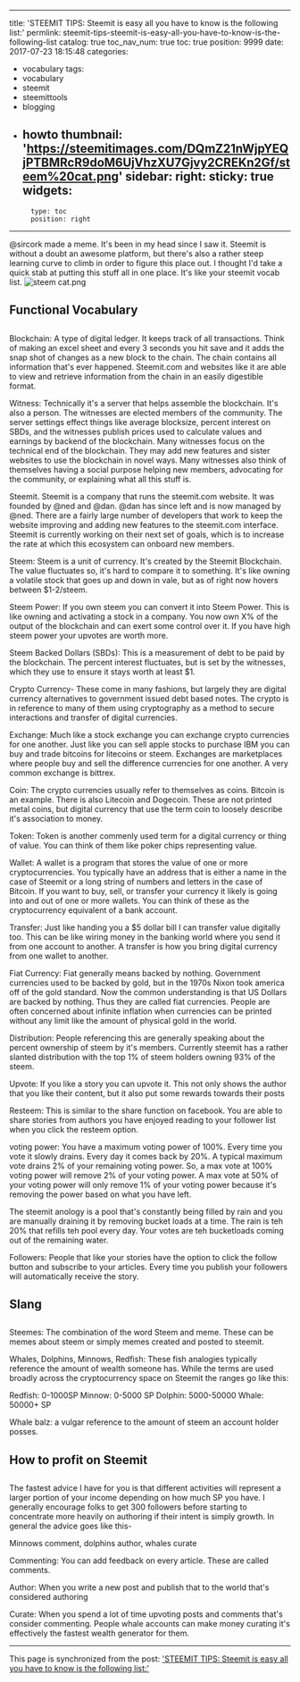 
---
title: 'STEEMIT TIPS: Steemit is easy all you have to know is the following list:'
permlink: steemit-tips-steemit-is-easy-all-you-have-to-know-is-the-following-list
catalog: true
toc_nav_num: true
toc: true
position: 9999
date: 2017-07-23 18:15:48
categories:
- vocabulary
tags:
- vocabulary
- steemit
- steemittools
- blogging
- howto
thumbnail: 'https://steemitimages.com/DQmZ21nWjpYEQjPTBMRcR9doM6UjVhzXU7Gjvy2CREKn2Gf/steem%20cat.png'
sidebar:
    right:
        sticky: true
widgets:
    -
        type: toc
        position: right
---


@sircork made a meme.  It's been in my head since I saw it.  Steemit is without a doubt an awesome platform, but there's also a rather steep learning curve to climb in order to figure this place out.  I thought I'd take a quick stab at putting this stuff all in one place.  It's like your steemit vocab list.
![steem cat.png](https://steemitimages.com/DQmZ21nWjpYEQjPTBMRcR9doM6UjVhzXU7Gjvy2CREKn2Gf/steem%20cat.png)

## Functional Vocabulary <h2>

Blockchain:  A type of digital ledger.  It keeps track of all transactions.  Think of making an excel sheet and every 3 seconds you hit save and it adds the snap shot of changes as a new block to the chain.  The chain contains all information that's ever happened.  Steemit.com and websites like it are able to view and retrieve information from the chain in an easily digestible format.

Witness:  Technically it's a server that helps assemble the blockchain.  It's also a person.  The witnesses are elected members of the community.  The server settings effect things like average blocksize, percent interest on SBDs, and the witnesses publish prices used to calculate values and earnings by backend of the blockchain.  Many witnesses focus on the technical end of the blockchain.  They may add new features and sister websites to use the blockchain in novel ways.  Many witnesses also think of themselves having a social purpose helping new members, advocating for the community, or explaining what all this stuff is.

Steemit.  Steemit is a company that runs the steemit.com website.  It was founded by @ned and @dan.  @dan has since left and is now managed by @ned.  There are a fairly large number of developers that work to keep the website improving and adding new features to the steemit.com interface.  Steemit is currently working on their next set of goals, which is to increase the rate at which this ecosystem can onboard new members.

Steem:  Steem is a unit of currency.  It's created by the Steemit Blockchain.  The value fluctuates so, it's hard to compare it to something.  It's like owning a volatile stock that goes up and down in vale, but as of right now hovers between $1-2/steem.

Steem Power:  If you own steem you can convert it into Steem Power.  This is like owning and activating a stock in a company.  You now own X% of the output of the blockchain and can exert some control over it.  If you have high steem power your upvotes are worth more.

Steem Backed Dollars (SBDs):  This is a measurement of debt to be paid by the blockchain.  The percent interest fluctuates, but is set by the witnesses, which they use to ensure it stays worth at least $1.

Crypto Currency-  These come in many fashions, but largely they are digital currency alternatives to government issued debt based notes.  The crypto is in reference to many of them using cryptography as a method to secure interactions and transfer of digital currencies.

Exchange:  Much like a stock exchange you can exchange crypto currencies for one another.  Just like you can sell apple stocks to purchase IBM you can buy and trade bitcoins for litecoins or steem.  Exchanges are marketplaces where people buy and sell the difference currencies for one another.  A very common exchange is bittrex.

Coin:  The crypto currencies usually refer to themselves as coins.  Bitcoin is an example.  There is also Litecoin and Dogecoin.  These are not printed metal coins, but digital currency that use the term coin to loosely describe it's association to money.

Token:  Token is another commenly used term for a digital currency or thing of value.  You can think of them like poker chips representing value.

Wallet:  A wallet is a program that stores the value of one or more cryptocurrencies.  You typically have an address that is either a name in the case of Steemit or a long string of numbers and letters in the case of Bitcoin.  If you want to buy, sell, or transfer your currency it likely is going into and out of one or more wallets.  You can think of these as the cryptocurrency equivalent of a bank account.

Transfer:  Just like handing you a $5 dollar bill I can transfer value digitally too.  This can be like wiring money in the banking world where you send it from one account to another.  A transfer is how you bring digital currency from one wallet to another.

Fiat Currency:  Fiat generally means backed by nothing.  Government currencies used to be backed by gold, but in the 1970s Nixon took america off of the gold standard.  Now the common understanding is that US Dollars are backed by nothing.  Thus they are called fiat currencies.  People are often concerned about infinite inflation when currencies can be printed without any limit like the amount of physical gold in the world.

Distribution:  People referencing this are generally speaking about the percent ownership of steem by it's members.  Currently steemit has a rather slanted distribution with the top 1% of steem holders owning 93% of the steem.

Upvote:  If you like a story you can upvote it.  This not only shows the author that you like their content, but it also put some rewards towards their posts

Resteem:  This is similar to the share function on facebook.  You are able to share stories from authors you have enjoyed reading to your follower list when you click the resteem option.

voting power:  You have a maximum voting power of 100%.  Every time you vote it slowly drains.  Every day it comes back by 20%.  A typical maximum vote drains 2% of your remaining voting power.  So, a max vote at 100% voting power will remove 2% of your voting power.  A max vote at 50% of your voting power will only remove 1% of your voting power because it's removing the power based on what you have left.

The steemit anology is a pool that's constantly being filled by rain and you are manually draining it by removing bucket loads at a time.  The rain is teh 20% that refills teh pool every day.  Your votes are teh bucketloads coming out of the remaining water.

Followers:  People that like your stories have the option to click the follow button and subscribe to your articles.  Every time you publish your followers will automatically receive the story.

## Slang <h2>

Steemes:  The combination of the word Steem and meme.  These can be memes about steem or simply memes created and posted to steemit.

Whales, Dolphins, Minnows, Redfish:  These fish analogies typically reference the amount of wealth someone has.  While the terms are used broadly across the cryptocurrency space on Steemit the ranges go like this:

Redfish:  0-1000SP
Minnow: 0-5000 SP
Dolphin: 5000-50000
Whale: 50000+ SP

Whale balz:  a vulgar reference to the amount of steem an account holder posses.

## How to profit on Steemit <h2>

The fastest advice I have for you is that different activities will represent a larger portion of your income depending on how much SP you have.  I generally encourage folks to get 300 followers before starting to concentrate more heavily on authoring if their intent is simply growth.  In general the advice goes like this-

Minnows comment, dolphins author, whales curate

Commenting:  You can add feedback on every article.  These are called comments.

Author:  When you write a new post and publish that to the world that's considered authoring

Curate:  When you spend a lot of time upvoting posts and comments that's consider commenting.  People whale accounts can make money curating it's effectively the fastest wealth generator for them.

- - -

This page is synchronized from the post: ['STEEMIT TIPS: Steemit is easy all you have to know is the following list:'](https://steemit.com/@aggroed/steemit-tips-steemit-is-easy-all-you-have-to-know-is-the-following-list)
